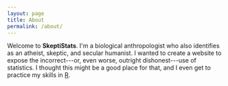 ```yaml
---
layout: page
title: About
permalink: /about/
---
```


Welcome to __SkeptiStats__. I'm a biological anthropologist who also identifies as an atheist, skeptic, and secular humanist. I wanted to create a website to expose the incorrect---or, even worse, outright dishonest---use of statistics. I thought this might be a good place for that, and I even get to practice my skills in [R](http://www.r-project.org/).